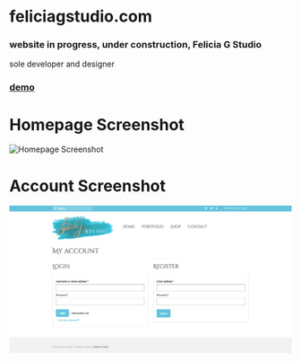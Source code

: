 # feliciagstudio.com
### website in progress, under construction, Felicia G Studio
sole developer and designer

### [demo](http://52.55.69.245/)  
#
# Homepage Screenshot
![Homepage Screenshot](sampleHome.png?raw=true "Title")
#
<!-- # Shop Screenshot
![Shop Screenshot](sampleShop.png?raw=true "Title")
# !-->

# Account Screenshot
![Account Screenshot](sampleAccount.png?raw=true "Title")






